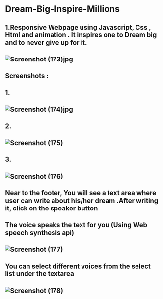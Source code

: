 # Dream-Big-Inspire-Millions
## 1.Responsive Webpage using Javascript, Css , Html and animation  . It inspires one to Dream big and to never give up for it. 
## ![Screenshot (173)jpg](https://user-images.githubusercontent.com/32910597/82092643-4ff94680-9717-11ea-9359-a2c2e958cd80.jpg)
## Screenshots :
## 1.
## ![Screenshot (174)jpg](https://user-images.githubusercontent.com/32910597/82092655-57205480-9717-11ea-8b9e-3477e0033cdd.jpg)
## 2.
## ![Screenshot (175)](https://user-images.githubusercontent.com/32910597/82092674-5d163580-9717-11ea-96a5-36a137a68ffa.jpg)
## 3.
## ![Screenshot (176)](https://user-images.githubusercontent.com/32910597/82092696-63a4ad00-9717-11ea-8365-ec0940e02261.jpg)
## Near to the footer, You will see a text area where user can write about his/her dream .After writing it, click on the speaker button 
## The voice speaks the text for you (Using Web speech synthesis api)
## ![Screenshot (177)](https://user-images.githubusercontent.com/32910597/82092714-699a8e00-9717-11ea-898e-18817a5484d2.jpg)
## You can select different voices from the select list under the textarea 


## ![Screenshot (178)](https://user-images.githubusercontent.com/32910597/82092725-6f906f00-9717-11ea-84d1-d976b4079fa7.jpg)




